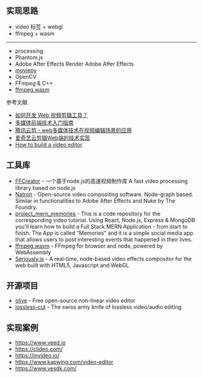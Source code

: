 ## 实现思路

- video 标签 + webgl
- ffmpeg + wasm

---

- processing
- Phantom.js
- Adobe After Effects Render Adobe After Effects 
- [moviepy](https://github.com/Zulko/moviepy)
- OpenCV
- FFmpeg & C++
- [ffmpeg.wasm](https://github.com/ffmpegwasm/ffmpeg.wasm)

参考文献

- [如何开发 Web 视频剪辑工具？](https://mp.weixin.qq.com/s?__biz=MzI2MjcxNTQ0Nw==&mid=2247500366&idx=1&sn=4a1a44f8af29cbd3fdfa383611ce834d&chksm=ea446316dd33ea00f689b0d829a6bb2955658b7d71cb729218724893bee6d3d328322ea16289&mpshare=1&scene=1&srcid=0722yBEoJVqeBR67ecrT6mi1&sharer_sharetime=1658449689393&sharer_shareid=23bfc8f6684b676886641da1cfece5af&version=4.0.2.90474&platform=mac#rd)
- [多媒体前端技术入门指南](https://www.teqng.com/2021/06/29/%E5%A4%9A%E5%AA%92%E4%BD%93%E5%89%8D%E7%AB%AF%E6%8A%80%E6%9C%AF%E5%85%A5%E9%97%A8%E6%8C%87%E5%8D%97/)
- [腾讯云剪 - web多媒体技术在视频编辑场景的应用](https://cloud.tencent.com/developer/article/1694656)
- [爱奇艺云剪辑Web端的技术实现](https://blog.51cto.com/u_15282126/3000742)
- [How to build a video editor](https://www.veed.io/blog/how-to-build-a-video-editor/)

## 工具库

- [FFCreator](https://github.com/tnfe/FFCreator) - 一个基于node.js的高速视频制作库 A fast video processing library based on node.js
- [Natron](https://github.com/NatronGitHub/Natron) - Open-source video compositing software. Node-graph based. Similar in functionalities to Adobe After Effects and Nuke by The Foundry.
- [project_mern_memories](https://github.com/adrianhajdin/project_mern_memories) - This is a code repository for the corresponding video tutorial. Using React, Node.js, Express & MongoDB you'll learn how to build a Full Stack MERN Application - from start to finish. The App is called "Memories" and it is a simple social media app that allows users to post interesting events that happened in their lives.
- [ffmpeg.wasm](https://github.com/ffmpegwasm/ffmpeg.wasm) - FFmpeg for browser and node, powered by WebAssembly
- [Seriously.js](https://github.com/brianchirls/Seriously.js) - A real-time, node-based video effects compositor for the web built with HTML5, Javascript and WebGL

## 开源项目

- [olive](https://github.com/olive-editor/olive) - Free open-source non-linear video editor
- [lossless-cut](https://github.com/mifi/lossless-cut) - The swiss army knife of lossless video/audio editing

## 实现案例

- https://www.veed.io
- https://clideo.com/
- https://invideo.io/
- https://www.kapwing.com/video-editor
- https://www.vesdk.com/
